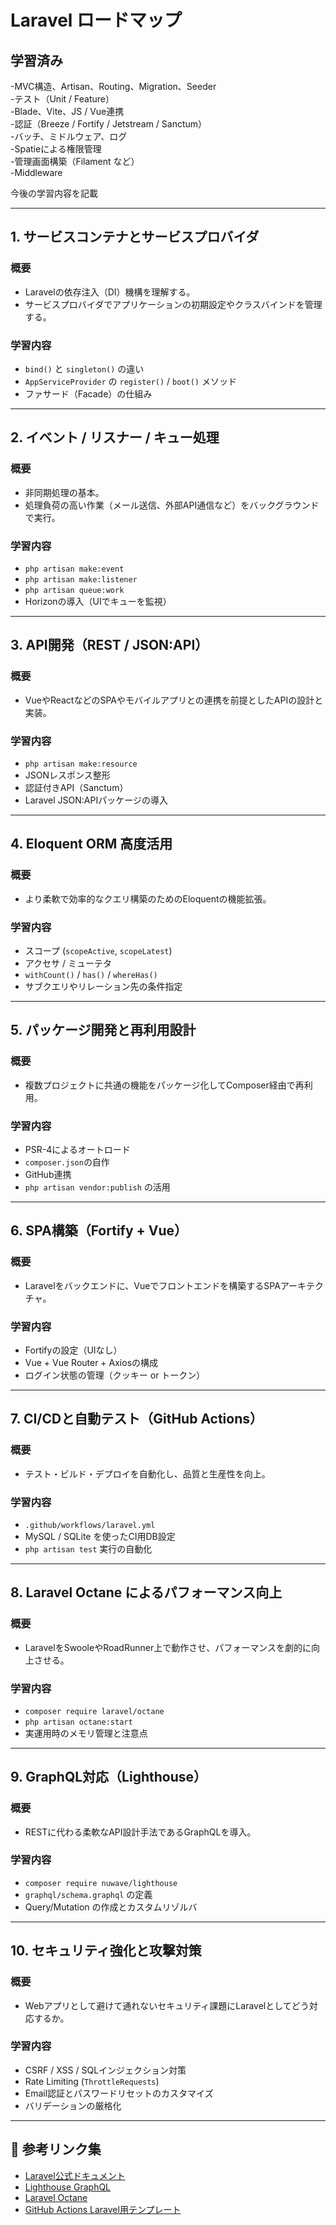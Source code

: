 # Laravel ロードマップ

## 学習済み
-MVC構造、Artisan、Routing、Migration、Seeder  
-テスト（Unit / Feature）  
-Blade、Vite、JS / Vue連携  
-認証（Breeze / Fortify / Jetstream / Sanctum）  
-バッチ、ミドルウェア、ログ  
-Spatieによる権限管理  
-管理画面構築（Filament など）  
-Middleware  

今後の学習内容を記載

---

## 1. サービスコンテナとサービスプロバイダ

### 概要
- Laravelの依存注入（DI）機構を理解する。
- サービスプロバイダでアプリケーションの初期設定やクラスバインドを管理する。

### 学習内容
- `bind()` と `singleton()` の違い
- `AppServiceProvider` の `register()` / `boot()` メソッド
- ファサード（Facade）の仕組み

---

## 2. イベント / リスナー / キュー処理

### 概要
- 非同期処理の基本。
- 処理負荷の高い作業（メール送信、外部API通信など）をバックグラウンドで実行。

### 学習内容
- `php artisan make:event`
- `php artisan make:listener`
- `php artisan queue:work`
- Horizonの導入（UIでキューを監視）

---

## 3. API開発（REST / JSON:API）

### 概要
- VueやReactなどのSPAやモバイルアプリとの連携を前提としたAPIの設計と実装。

### 学習内容
- `php artisan make:resource`
- JSONレスポンス整形
- 認証付きAPI（Sanctum）
- Laravel JSON:APIパッケージの導入

---

## 4. Eloquent ORM 高度活用

### 概要
- より柔軟で効率的なクエリ構築のためのEloquentの機能拡張。

### 学習内容
- スコープ (`scopeActive`, `scopeLatest`)
- アクセサ / ミューテタ
- `withCount()` / `has()` / `whereHas()`
- サブクエリやリレーション先の条件指定

---

## 5. パッケージ開発と再利用設計

### 概要
- 複数プロジェクトに共通の機能をパッケージ化してComposer経由で再利用。

### 学習内容
- PSR-4によるオートロード
- `composer.json`の自作
- GitHub連携
- `php artisan vendor:publish` の活用

---

## 6. SPA構築（Fortify + Vue）

### 概要
- Laravelをバックエンドに、Vueでフロントエンドを構築するSPAアーキテクチャ。

### 学習内容
- Fortifyの設定（UIなし）
- Vue + Vue Router + Axiosの構成
- ログイン状態の管理（クッキー or トークン）

---

## 7. CI/CDと自動テスト（GitHub Actions）

### 概要
- テスト・ビルド・デプロイを自動化し、品質と生産性を向上。

### 学習内容
- `.github/workflows/laravel.yml`
- MySQL / SQLite を使ったCI用DB設定
- `php artisan test` 実行の自動化

---

## 8. Laravel Octane によるパフォーマンス向上

### 概要
- LaravelをSwooleやRoadRunner上で動作させ、パフォーマンスを劇的に向上させる。

### 学習内容
- `composer require laravel/octane`
- `php artisan octane:start`
- 実運用時のメモリ管理と注意点

---

## 9. GraphQL対応（Lighthouse）

### 概要
- RESTに代わる柔軟なAPI設計手法であるGraphQLを導入。

### 学習内容
- `composer require nuwave/lighthouse`
- `graphql/schema.graphql` の定義
- Query/Mutation の作成とカスタムリゾルバ

---

## 10. セキュリティ強化と攻撃対策

### 概要
- Webアプリとして避けて通れないセキュリティ課題にLaravelとしてどう対応するか。

### 学習内容
- CSRF / XSS / SQLインジェクション対策
- Rate Limiting (`ThrottleRequests`)
- Email認証とパスワードリセットのカスタマイズ
- バリデーションの厳格化

---

## 📝 参考リンク集

- [Laravel公式ドキュメント](https://laravel.com/docs)
- [Lighthouse GraphQL](https://lighthouse-php.com/)
- [Laravel Octane](https://laravel.com/docs/11.x/octane)
- [GitHub Actions Laravel用テンプレート](https://github.com/marketplace/actions/setup-laravel)


